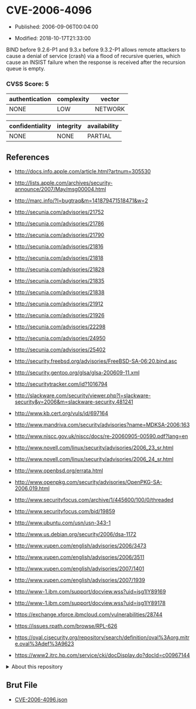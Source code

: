 # CVE-2006-4096

- Published: 2006-09-06T00:04:00

- Modified: 2018-10-17T21:33:00

BIND before 9.2.6-P1 and 9.3.x before 9.3.2-P1 allows remote attackers to cause a denial of service (crash) via a flood of recursive queries, which cause an INSIST failure when the response is received after the recursion queue is empty.

### CVSS Score: **5**

| authentication | complexity | vector |
| --- | --- | --- |
| NONE | LOW | NETWORK |

| confidentiality | integrity | availability |
| --- | --- | --- |
| NONE | NONE | PARTIAL |

## References

* http://docs.info.apple.com/article.html?artnum=305530

* http://lists.apple.com/archives/security-announce/2007/May/msg00004.html

* http://marc.info/?l=bugtraq&m=141879471518471&w=2

* http://secunia.com/advisories/21752

* http://secunia.com/advisories/21786

* http://secunia.com/advisories/21790

* http://secunia.com/advisories/21816

* http://secunia.com/advisories/21818

* http://secunia.com/advisories/21828

* http://secunia.com/advisories/21835

* http://secunia.com/advisories/21838

* http://secunia.com/advisories/21912

* http://secunia.com/advisories/21926

* http://secunia.com/advisories/22298

* http://secunia.com/advisories/24950

* http://secunia.com/advisories/25402

* http://security.freebsd.org/advisories/FreeBSD-SA-06:20.bind.asc

* http://security.gentoo.org/glsa/glsa-200609-11.xml

* http://securitytracker.com/id?1016794

* http://slackware.com/security/viewer.php?l=slackware-security&y=2006&m=slackware-security.481241

* http://www.kb.cert.org/vuls/id/697164

* http://www.mandriva.com/security/advisories?name=MDKSA-2006:163

* http://www.niscc.gov.uk/niscc/docs/re-20060905-00590.pdf?lang=en

* http://www.novell.com/linux/security/advisories/2006_23_sr.html

* http://www.novell.com/linux/security/advisories/2006_24_sr.html

* http://www.openbsd.org/errata.html

* http://www.openpkg.com/security/advisories/OpenPKG-SA-2006.019.html

* http://www.securityfocus.com/archive/1/445600/100/0/threaded

* http://www.securityfocus.com/bid/19859

* http://www.ubuntu.com/usn/usn-343-1

* http://www.us.debian.org/security/2006/dsa-1172

* http://www.vupen.com/english/advisories/2006/3473

* http://www.vupen.com/english/advisories/2006/3511

* http://www.vupen.com/english/advisories/2007/1401

* http://www.vupen.com/english/advisories/2007/1939

* http://www-1.ibm.com/support/docview.wss?uid=isg1IY89169

* http://www-1.ibm.com/support/docview.wss?uid=isg1IY89178

* https://exchange.xforce.ibmcloud.com/vulnerabilities/28744

* https://issues.rpath.com/browse/RPL-626

* https://oval.cisecurity.org/repository/search/definition/oval%3Aorg.mitre.oval%3Adef%3A9623

* https://www2.itrc.hp.com/service/cki/docDisplay.do?docId=c00967144

<details>
<summary>About this repository</summary> 

  This repository is part of the project [Live Hack CVE](https://github.com/Live-Hack-CVE). Main website can be found [www.live-hack.org](https://www.live-hack.org) 
  
  Made by [Sn0wAlice](https://github.com/Sn0wAlice) for the people that care about security and need to have a feed of the latest CVEs. Hope you enjoy it, don't forget to star the repo and follow me on [Twitter](https://twitter.com/Sn0wAlice) and [Github](https://github.com/Sn0wAlice). And that is my [personnal website](https://www.alice-snow.me/)

  - [Home Page](https://github.com/Live-Hack-CVE)
  - [Framework](https://github.com/Live-Hack-CVE/cve-framework)
  - [CVE database](https://github.com/Live-Hack-CVE/full_database)
  - [Changelog](https://github.com/Live-Hack-CVE/Changelog)
</details>

## Brut File

* [CVE-2006-4096.json](https://raw.githubusercontent.com/Live-Hack-CVE/full_database/main/cves/2006/CVE-2006-4096.json)

